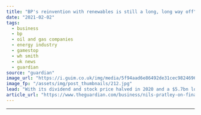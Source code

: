 ```yaml
---
title: "BP's reinvention with renewables is still a long, long way off"
date: "2021-02-02"
tags: 
  - business
  - bp
  - oil and gas companies
  - energy industry
  - gamestop
  - wh smith
  - uk news
  - guardian
source: "guardian"
image_url: "https://i.guim.co.uk/img/media/5f94aad6e86492de31cec98246968fbf17b6c51a/0_133_3500_2100/master/3500.jpg?width=460&quality=85&auto=format&fit=max&s=acb1c479048fb37cf7a4f859409b4685"
image_fp: "/assets/img/post_thumbnails/212.jpg"
lead: "With its dividend and stock price halved in 2020 and a $5.7bn loss recorded, the company has a long road aheadBP is “performing while transforming”, according to chief executive Bernard Looney’s new slogan. Well, up to a point. The main transformatio..."
article_url: "https://www.theguardian.com/business/nils-pratley-on-finance/2021/feb/02/lockdown-hit-bp-is-still-at-a-very-early-stage-of-its-required-reinvention"
---
```


---
